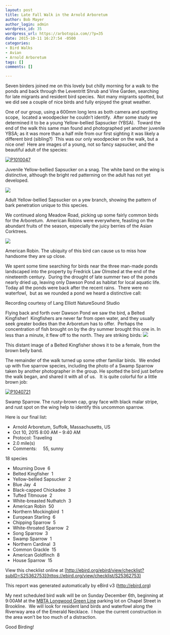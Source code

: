 ```yaml
---
layout: post
title: Late Fall Walk in the Arnold Arboretum
author: Bob Mayer
author_login: admin
wordpress_id: 35
wordpress_url: https://arbotopia.com//?p=35
date: 2015-10-11 16:27:54 -0500
categories:
- Bird Walks
- Avian
- Arnold Arboretum
tags: []
comments: []

---
```


Seven birders joined me on this lovely but chilly morning for a walk to the ponds and back through the Leventritt Shrub and Vine Garden, searching for late migrants and resident bird species.  Not many migrants spotted, but we did see a couple of nice birds and fully enjoyed the great weather.

One of our group, using a 600mm long lens as both camera and spotting scope,  located a woodpecker he couldn’t identify.  After some study we determined it to be a young Yellow-bellied Sapsucker (YBSA).  Toward the end of the walk this same man found and photographed yet another juvenile YBSA; as it was more than a half mile from our first sighting it was likely a different bird (sibling?)  This was our only woodpecker on the walk, but a nice one!  Here are images of a young, not so fancy sapsucker, and the beautiful adult of the species:

[![P1010047](/images/2015/10/P1010047.jpg)](/images/2015/10/P1010047.jpg)

Juvenile Yellow-bellied Sapsucker on a snag. The white band on the wing is distinctive, although the bright red patterning on the adult has not yet developed.

![](/images/P1000348-1.jpg)

Adult Yellow-bellied Sapsucker on a yew branch, showing the pattern of bark penetration unique to this species.

We continued along Meadow Road, picking up some fairly common birds for the Arboretum.  American Robins were everywhere, feasting on the abundant fruits of the season, especially the juicy berries of the Asian Corktrees.

![](/images/P1080077.jpg)

American Robin. The ubiquity of this bird can cause us to miss how handsome they are up close.

We spent some time searching for birds near the three man-made ponds landscaped into the property by Fredrick Law Olmsted at the end of the nineteenth century.  During the drought of late summer two of the ponds nearly dried up, leaving only Dawson Pond as habitat for local aquatic life. Today all the ponds were back after the recent rains.  There were no waterfowl,  but as we rounded a pond we heard a distinctive call:

Recording courtesy of Lang Elliott NatureSound Studio

Flying back and forth over Dawson Pond we saw the bird, a Belted Kingfisher!  Kingfishers are never far from open water, and they usually seek greater bodies than the Arboretum has to offer.  Perhaps the concentration of fish brought on by the dry summer brought this one in. In less than a minute, it flew off to the north. They are striking birds: ![](/images/P1040808-1.jpg)

This distant image of a Belted Kingfisher shows it to be a female, from the brown belly band.

The remainder of the walk turned up some other familiar birds.  We ended up with five sparrow species, including the photo of a Swamp Sparrow taken by another photographer in the group. He spotted the bird just before the walk began, and shared it with all of us.   It is quite colorful for a little brown job:

[![P1040721](/images/2015/10/P1040721.jpg)](/images/2015/10/P1040721.jpg)

Swamp Sparrow. The rusty-brown cap, gray face with black malar stripe, and rust spot on the wing help to identify this uncommon sparrow.

Here is our final list:

* Arnold Arboretum, Suffolk, Massachusetts, US
* Oct 10, 2015 8:00 AM – 9:40 AM
* Protocol: Traveling
* 2.0 mile(s)
* Comments:     55, sunny

18 species

* Mourning Dove  6
* Belted Kingfisher  1
* Yellow-bellied Sapsucker  2
* Blue Jay  4
* Black-capped Chickadee  3
* Tufted Titmouse  2
* White-breasted Nuthatch  3
* American Robin  50
* Northern Mockingbird  1
* European Starling  6
* Chipping Sparrow  5
* White-throated Sparrow  2
* Song Sparrow  3
* Swamp Sparrow  1
* Northern Cardinal  3
* Common Grackle  15
* American Goldfinch  8
* House Sparrow  15

View this checklist online at [http://ebird.org/ebird/view/checklist?subID=S25362753](https://ebird.org/view/checklist/S25362753)

This report was generated automatically by eBird v3 (http://ebird.org)

My next scheduled bird walk will be on Sunday December 6th, beginning at 9:00AM at the [MBTA Longwood Green Line](https://www.google.com/maps/place/Longwood/@42.3414463,-71.1097493,17.93z/data=!4m7!1m4!3m3!1s0x89e379905a07dc3d:0xdf3aebc9a456d9eb!2sRiverway!3b1!3m1!1s0x89e37992be5ab19f:0xe4a4c144aa5ea6e7) parking lot on Chapel Street in Brookline.  We will look for resident land birds and waterfowl along the Riverway area of the Emerald Necklace.  I hope the current construction in the area won’t be too much of a distraction.

Good Birding!
